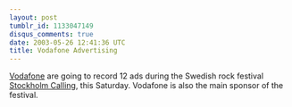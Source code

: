 ```yaml
---
layout: post
tumblr_id: 1133047149
disqus_comments: true
date: 2003-05-26 12:41:36 UTC
title: Vodafone Advertising
---
```


<a href="http://www.vodafone.se" target="_blank">Vodafone</a> are going to record 12 ads during the Swedish rock festival <a href="http://www.stockholmcalling.com" target="_blank">Stockholm Calling</a>, this Saturday. Vodafone is also the main sponsor of the festival.
